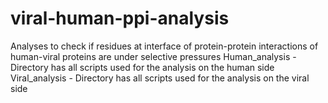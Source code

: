 # viral-human-ppi-analysis
Analyses to check if residues at interface of protein-protein interactions of human-viral proteins are under selective pressures
Human_analysis - Directory has all scripts used for the analysis on the human side
Viral_analysis - Directory has all scripts used for the analysis on the viral side
 
